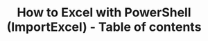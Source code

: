---
ref: importexcel_howto_toc
title: How to Excel with PowerShell (ImportExcel) - Table of contents
excerpt: 
tags: [english, community, tools, importexcel, powershell, excel]
categories: [english, community, tools, importexcel]
lang: en
locale: en-GB
permalink: /blog/:year/:month/:title
---